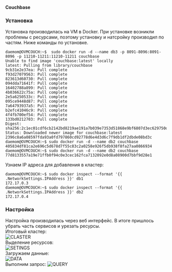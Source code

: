 #### Couchbase

### Установка

Установка производилась на VM в Docker. При установке возникли проблемы с ресурсами, поэтому установку и натсройку производил по частям. Ниже команды по установке.
```
daemom@OVMCOUCH:~$  sudo docker run -d --name db3 -p 8091-8096:8091-8096 -p 11210-11211:11210-11211 couchbase
Unable to find image 'couchbase:latest' locally
latest: Pulling from library/couchbase
9cb31e2e37ea: Pull complete
f93d27079563: Pull complete
823613d60730: Pull complete
094dda71641f: Pull complete
16402788a899: Pull complete
4b036622c75a: Pull complete
2e5a6250533c: Pull complete
095ce9448d87: Pull complete
7a64793937a5: Pull complete
b2efc41046c9: Pull complete
4f4fb700ef54: Pull complete
133bd0212703: Pull complete
Digest: sha256:2c1ec01cdf6cb2142bd8219ae191a7b039e7353d51868e9bf6807d3ec629750d
Status: Downloaded newer image for couchbase:latest
2396c8a6a08597fda93a0fd797860cd92778d6e4d3d6c7f9db1df2dbde08bd3c
daemom@OVMCOUCH:~$ sudo docker run -d --name db2 couchbase
405834df81ca2e696c5d678d7f55c83c2a0258e926f5db938f8fa27aa0866934
daemom@OVMCOUCH:~$ sudo docker run -d --name db2 couchbase
77d8133557a19e71ffb0f94c0e3cec162fca7132092e0d8a08900d7bbf9d28e1
```
Узнаем IP адреса для добавления в кластер:
```
daemom@OVMCOUCH:~$ sudo docker inspect --format '{{ .NetworkSettings.IPAddress }}' db1
172.17.0.3
daemom@OVMCOUCH:~$ sudo docker inspect --format '{{ .NetworkSettings.IPAddress }}' db2
172.17.0.4
````
### Настройка

Настройка производилась через веб интерфейс. В итоге пришлось убрать часть сервисов и урезать ресурсы.  
Итоговый кластер:   
![CLASTER](https://github.com/H1trec/H1trec-OTUS-NoSQL-2025-01/blob/main/claster.jpg?raw=true)  
Выделение ресурсов:    
![SETINGS](https://github.com/H1trec/H1trec-OTUS-NoSQL-2025-01/blob/main/settinggs.jpg?raw=true)  
Загружаем данные:  
![DATA](https://github.com/H1trec/H1trec-OTUS-NoSQL-2025-01/blob/main/data.jpg?raw=true)  
Выполним запрос:
![QUERY](https://github.com/H1trec/H1trec-OTUS-NoSQL-2025-01/blob/main/query.jpg?raw=true)  
